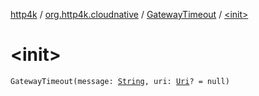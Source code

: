 [http4k](../../index.md) / [org.http4k.cloudnative](../index.md) / [GatewayTimeout](index.md) / [&lt;init&gt;](./-init-.md)

# &lt;init&gt;

`GatewayTimeout(message: `[`String`](https://kotlinlang.org/api/latest/jvm/stdlib/kotlin/-string/index.html)`, uri: `[`Uri`](../../org.http4k.core/-uri/index.md)`? = null)`